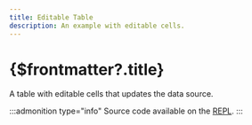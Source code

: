 ```yaml
---
title: Editable Table
description: An example with editable cells.
---
```


# {$frontmatter?.title}

A table with editable cells that updates the data source.

:::admonition type="info"
Source code available on the [REPL](https://svelte.dev/repl/44e2a26454ad478aa27e92b89e82e680?version=3.49.0).
:::

<script>
  import Editable from './Editable.svelte';
</script>

<Editable />
